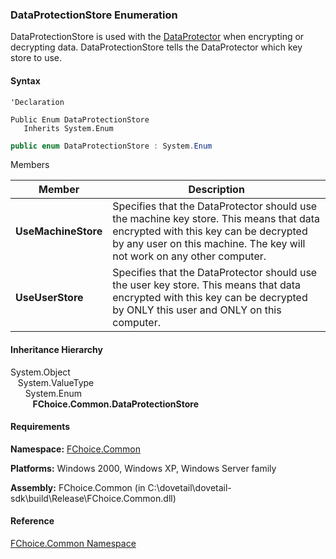 ﻿### DataProtectionStore Enumeration

DataProtectionStore is used with the [DataProtector](FChoice.Common~FChoice.Common.DataProtector.md) when encrypting or decrypting data. DataProtectionStore tells the DataProtector which key store to use.

#### Syntax

```vbnet
'Declaration

Public Enum DataProtectionStore 
   Inherits System.Enum
```

```csharp
public enum DataProtectionStore : System.Enum 
```

Members

| Member | Description |
| --- | --- |
| **UseMachineStore** | Specifies that the DataProtector should use the machine key store. This means that data encrypted with this key can be decrypted by any user on this machine. The key will not work on any other computer. |
| **UseUserStore** | Specifies that the DataProtector should use the user key store. This means that data encrypted with this key can be decrypted by ONLY this user and ONLY on this computer. |

#### Inheritance Hierarchy

System.Object  
   System.ValueType  
      System.Enum  
         **FChoice.Common.DataProtectionStore**  

#### Requirements

**Namespace:** [FChoice.Common](FChoice.Common~FChoice.Common_namespace.md)

**Platforms:** Windows 2000, Windows XP, Windows Server family

**Assembly:** FChoice.Common (in C:\\dovetail\\dovetail-sdk\\build\\Release\\FChoice.Common.dll)

#### Reference

[FChoice.Common Namespace](FChoice.Common~FChoice.Common_namespace.md)